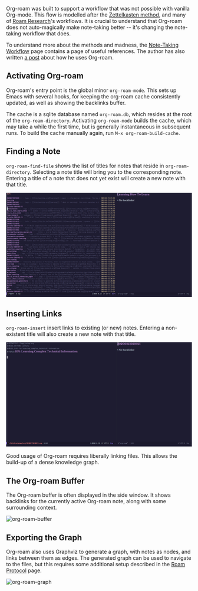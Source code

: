 Org-roam was built to support a workflow that was not possible with
vanilla Org-mode. This flow is modelled after the [Zettelkasten
method][zettelkasten], and many of [Roam Research][roam]'s workflows.
It is crucial to understand that Org-roam does not auto-magically make
note-taking better -- it's changing the note-taking workflow that
does.

To understand more about the methods and madness, the [Note-Taking
Workflow][appendix:ntw] page contains a page of useful references. The
author has also written [a post][jethro-blog-post] about how he uses
Org-roam.

## Activating Org-roam

Org-roam's entry point is the global minor `org-roam-mode`. This sets
up Emacs with several hooks, for keeping the org-roam cache
consistently updated, as well as showing the backlinks buffer. 

The cache is a sqlite database named `org-roam.db`, which resides at
the root of the `org-roam-directory`. Activating `org-roam-mode`
builds the cache, which may take a while the first time, but is
generally instantaneous in subsequent runs. To build the cache
manually again, run `M-x org-roam-build-cache`.

## Finding a Note

`org-roam-find-file` shows the list of titles for notes that reside in
`org-roam-directory`. Selecting a note title will bring you to the
corresponding note. Entering a title of a note that does not yet exist
will create a new note with that title.

![org-roam-find-file](images/org-roam-find-file.gif)

## Inserting Links

`org-roam-insert` insert links to existing (or new) notes. Entering a
non-existent title will also create a new note with that title.

![org-roam-insert](images/org-roam-insert-filetag.gif)

Good usage of Org-roam requires liberally linking files. This allows
the build-up of a dense knowledge graph.

## The Org-roam Buffer

The Org-roam buffer is often displayed in the side window. It shows
backlinks for the currently active Org-roam note, along with some
surrounding context.

![org-roam-buffer](images/org-roam-buffer.gif)

## Exporting the Graph

Org-roam also uses Graphviz to generate a graph, with notes as nodes,
and links between them as edges. The generated graph can be used to
navigate to the files, but this requires some additional setup
described in the [Roam Protocol][appendix:roam-protocol] page.

![org-roam-graph](images/org-roam-graph.gif)

[zettelkasten]: https://zettelkasten.de/
[appendix:ntw]: notetaking_workflow.md
[appendix:roam-protocol]: roam_protocol.md
[roam]: https://www.roamresearch.com/
[jethro-blog-post]: https://blog.jethro.dev/posts/how_to_take_smart_notes_org/
